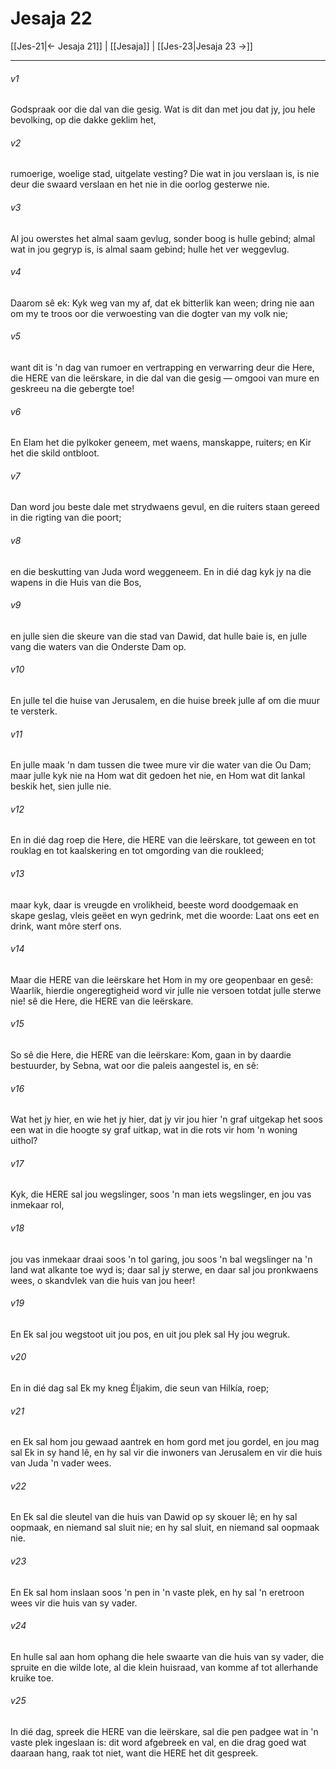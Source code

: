 # Jesaja 22

[[Jes-21|← Jesaja 21]] | [[Jesaja]] | [[Jes-23|Jesaja 23 →]]
***

###### v1
Godspraak oor die dal van die gesig. Wat is dit dan met jou dat jy, jou hele bevolking, op die dakke geklim het, 
###### v2
rumoerige, woelige stad, uitgelate vesting? Die wat in jou verslaan is, is nie deur die swaard verslaan en het nie in die oorlog gesterwe nie. 
###### v3
Al jou owerstes het almal saam gevlug, sonder boog is hulle gebind; almal wat in jou gegryp is, is almal saam gebind; hulle het ver weggevlug. 
###### v4
Daarom sê ek: Kyk weg van my af, dat ek bitterlik kan ween; dring nie aan om my te troos oor die verwoesting van die dogter van my volk nie; 
###### v5
want dit is 'n dag van rumoer en vertrapping en verwarring deur die Here, die HERE van die leërskare, in die dal van die gesig — omgooi van mure en geskreeu na die gebergte toe! 
###### v6
En Elam het die pylkoker geneem, met waens, manskappe, ruiters; en Kir het die skild ontbloot. 
###### v7
Dan word jou beste dale met strydwaens gevul, en die ruiters staan gereed in die rigting van die poort; 
###### v8
en die beskutting van Juda word weggeneem. En in dié dag kyk jy na die wapens in die Huis van die Bos, 
###### v9
en julle sien die skeure van die stad van Dawid, dat hulle baie is, en julle vang die waters van die Onderste Dam op. 
###### v10
En julle tel die huise van Jerusalem, en die huise breek julle af om die muur te versterk. 
###### v11
En julle maak 'n dam tussen die twee mure vir die water van die Ou Dam; maar julle kyk nie na Hom wat dit gedoen het nie, en Hom wat dit lankal beskik het, sien julle nie. 
###### v12
En in dié dag roep die Here, die HERE van die leërskare, tot geween en tot rouklag en tot kaalskering en tot omgording van die roukleed; 
###### v13
maar kyk, daar is vreugde en vrolikheid, beeste word doodgemaak en skape geslag, vleis geëet en wyn gedrink, met die woorde: Laat ons eet en drink, want môre sterf ons. 
###### v14
Maar die HERE van die leërskare het Hom in my ore geopenbaar en gesê: Waarlik, hierdie ongeregtigheid word vir julle nie versoen totdat julle sterwe nie! sê die Here, die HERE van die leërskare. 
###### v15
So sê die Here, die HERE van die leërskare: Kom, gaan in by daardie bestuurder, by Sebna, wat oor die paleis aangestel is, en sê: 
###### v16
Wat het jy hier, en wie het jy hier, dat jy vir jou hier 'n graf uitgekap het soos een wat in die hoogte sy graf uitkap, wat in die rots vir hom 'n woning uithol? 
###### v17
Kyk, die HERE sal jou wegslinger, soos 'n man iets wegslinger, en jou vas inmekaar rol, 
###### v18
jou vas inmekaar draai soos 'n tol garing, jou soos 'n bal wegslinger na 'n land wat alkante toe wyd is; daar sal jy sterwe, en daar sal jou pronkwaens wees, o skandvlek van die huis van jou heer! 
###### v19
En Ek sal jou wegstoot uit jou pos, en uit jou plek sal Hy jou wegruk. 
###### v20
En in dié dag sal Ek my kneg Éljakim, die seun van Hilkía, roep; 
###### v21
en Ek sal hom jou gewaad aantrek en hom gord met jou gordel, en jou mag sal Ek in sy hand lê, en hy sal vir die inwoners van Jerusalem en vir die huis van Juda 'n vader wees. 
###### v22
En Ek sal die sleutel van die huis van Dawid op sy skouer lê; en hy sal oopmaak, en niemand sal sluit nie; en hy sal sluit, en niemand sal oopmaak nie. 
###### v23
En Ek sal hom inslaan soos 'n pen in 'n vaste plek, en hy sal 'n eretroon wees vir die huis van sy vader. 
###### v24
En hulle sal aan hom ophang die hele swaarte van die huis van sy vader, die spruite en die wilde lote, al die klein huisraad, van komme af tot allerhande kruike toe. 
###### v25
In dié dag, spreek die HERE van die leërskare, sal die pen padgee wat in 'n vaste plek ingeslaan is: dit word afgebreek en val, en die drag goed wat daaraan hang, raak tot niet, want die HERE het dit gespreek. 
